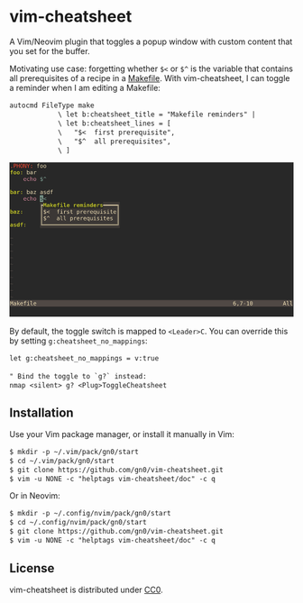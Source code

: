 # vim-cheatsheet

A Vim/Neovim plugin that toggles a popup window with custom content that you set for the buffer.

Motivating use case: forgetting whether `$<` or `$^` is the variable that contains all prerequisites of a recipe in a [Makefile](https://www.gnu.org/software/make/manual/html_node/Introduction.html).
With vim-cheatsheet, I can toggle a reminder when I am editing a Makefile:

```vim
autocmd FileType make
            \ let b:cheatsheet_title = "Makefile reminders" |
            \ let b:cheatsheet_lines = [
            \   "$<  first prerequisite",
            \   "$^  all prerequisites",
            \ ]
```

![Personal cheatsheet in Makefile buffers](./screenshot.png)

By default, the toggle switch is mapped to `<Leader>C`.
You can override this by setting `g:cheatsheet_no_mappings`:

```vim
let g:cheatsheet_no_mappings = v:true

" Bind the toggle to `g?` instead:
nmap <silent> g? <Plug>ToggleCheatsheet
```

## Installation

Use your Vim package manager, or install it manually in Vim:

```
$ mkdir -p ~/.vim/pack/gn0/start
$ cd ~/.vim/pack/gn0/start
$ git clone https://github.com/gn0/vim-cheatsheet.git
$ vim -u NONE -c "helptags vim-cheatsheet/doc" -c q
```

Or in Neovim:

```
$ mkdir -p ~/.config/nvim/pack/gn0/start
$ cd ~/.config/nvim/pack/gn0/start
$ git clone https://github.com/gn0/vim-cheatsheet.git
$ vim -u NONE -c "helptags vim-cheatsheet/doc" -c q
```

## License

vim-cheatsheet is distributed under [CC0](https://creativecommons.org/public-domain/cc0/).

